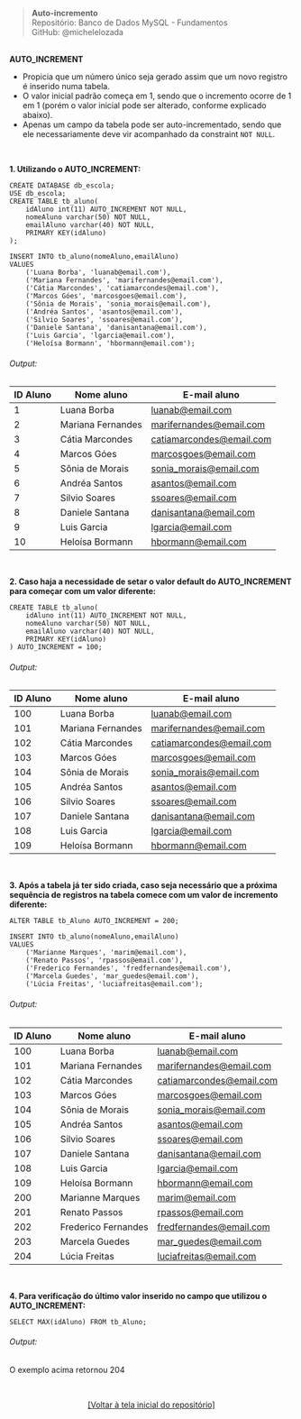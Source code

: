 > **Auto-incremento**     
> Repositório: Banco de Dados MySQL - Fundamentos  
> GitHub: @michelelozada
&nbsp;
     
&nbsp;  
**AUTO_INCREMENT**  
- Propicia que um número único seja gerado assim que um novo registro é inserido numa tabela.  
- O valor inicial padrão começa em 1, sendo que o incremento ocorre de 1 em 1 (porém o valor inicial pode ser alterado, conforme explicado abaixo).  
- Apenas um campo da tabela pode ser auto-incrementado, sendo que ele necessariamente deve vir acompanhado da constraint `NOT NULL`.  

&nbsp;
     
**1. Utilizando o AUTO_INCREMENT:**  
```mysql
CREATE DATABASE db_escola;
USE db_escola;
CREATE TABLE tb_aluno(
	idAluno int(11) AUTO_INCREMENT NOT NULL,
	nomeAluno varchar(50) NOT NULL,
	emailAluno varchar(40) NOT NULL,
	PRIMARY KEY(idAluno)
);

INSERT INTO tb_aluno(nomeAluno,emailAluno) 
VALUES 
	('Luana Borba', 'luanab@email.com'),
	('Mariana Fernandes', 'marifernandes@email.com'),
	('Cátia Marcondes', 'catiamarcondes@email.com'),
	('Marcos Góes', 'marcosgoes@email.com'),
	('Sônia de Morais', 'sonia_morais@email.com'),
	('Andréa Santos', 'asantos@email.com'),
	('Silvio Soares', 'ssoares@email.com'),
	('Daniele Santana', 'danisantana@email.com'),
	('Luis Garcia', 'lgarcia@email.com'),
	('Heloísa Bormann', 'hbormann@email.com');
```
###### Output:  
| ID Aluno | Nome aluno | E-mail aluno |
| ------   | -----      | -----        |
| 1 |	Luana Borba | luanab@email.com |
| 2 |	Mariana Fernandes | marifernandes@email.com |
| 3 | Cátia Marcondes | catiamarcondes@email.com |
| 4 |	Marcos Góes | marcosgoes@email.com |
| 5 | Sônia de Morais | sonia_morais@email.com |
| 6 | Andréa Santos|  asantos@email.com |
| 7 | Silvio Soares | ssoares@email.com |
| 8 | Daniele Santana | danisantana@email.com |
| 9 | Luis Garcia | lgarcia@email.com |
| 10| Heloísa Bormann | hbormann@email.com |

&nbsp;
     
**2. Caso haja a necessidade de setar o valor default do AUTO_INCREMENT para começar com um valor diferente:**  
```mysql
CREATE TABLE tb_aluno(
	idAluno int(11) AUTO_INCREMENT NOT NULL,
	nomeAluno varchar(50) NOT NULL,
	emailAluno varchar(40) NOT NULL,
	PRIMARY KEY(idAluno)
) AUTO_INCREMENT = 100;
```
###### Output:  
| ID Aluno | Nome aluno        | E-mail aluno             |
| ------   | -----             | -----                    |
| 100      | Luana Borba       | luanab@email.com         |
| 101	   | Mariana Fernandes | marifernandes@email.com  |
| 102	   | Cátia Marcondes   | catiamarcondes@email.com |
| 103	   | Marcos Góes       | marcosgoes@email.com     |
| 104	   | Sônia de Morais   | sonia_morais@email.com   |
| 105	   | Andréa Santos     | asantos@email.com        |
| 106	   | Silvio Soares     | ssoares@email.com        |
| 107	   | Daniele Santana   | danisantana@email.com    |
| 108	   | Luis Garcia       | lgarcia@email.com        |
| 109	   | Heloísa Bormann   | hbormann@email.com       |

&nbsp;
     
**3. Após a tabela já ter sido criada, caso seja necessário que a próxima sequência de registros na tabela comece com um valor de incremento diferente:**  
```mysql
ALTER TABLE tb_Aluno AUTO_INCREMENT = 200;

INSERT INTO tb_aluno(nomeAluno,emailAluno) 
VALUES 
	('Marianne Marques', 'marim@email.com'),
	('Renato Passos', 'rpassos@email.com'),
	('Frederico Fernandes', 'fredfernandes@email.com'),
	('Marcela Guedes', 'mar_guedes@email.com'),
	('Lúcia Freitas', 'luciafreitas@email.com');
```
###### Output:  
| ID Aluno | Nome aluno | E-mail aluno |
| ------   | -----      | -----        |
| 100 |	Luana Borba | luanab@email.com
| 101 |	Mariana Fernandes | marifernandes@email.com |
| 102 |	Cátia Marcondes | catiamarcondes@email.com |
| 103 | Marcos Góes | marcosgoes@email.com |
| 104 | Sônia de Morais | sonia_morais@email.com |
| 105 | Andréa Santos | asantos@email.com |
| 106 | Silvio Soares | ssoares@email.com |
| 107 | Daniele Santana | danisantana@email.com |
| 108 | Luis Garcia | lgarcia@email.com |
| 109 | Heloísa Bormann | hbormann@email.com |
| 200 | Marianne Marques | marim@email.com |
| 201 | Renato Passos | rpassos@email.com |
| 202 | Frederico Fernandes | fredfernandes@email.com |
| 203 | Marcela Guedes | mar_guedes@email.com |
| 204 | Lúcia Freitas | luciafreitas@email.com |

&nbsp;
     
**4. Para verificação do último valor inserido no campo que utilizou o AUTO_INCREMENT:**  
```mysql
SELECT MAX(idAluno) FROM tb_Aluno;
```
###### Output:  
O exemplo acima retornou 204

&nbsp;

<div align="center">
<a href="https://github.com/michelelozada/MySQL-Study-Notes">[Voltar à tela inicial do repositório]</a>
</div>